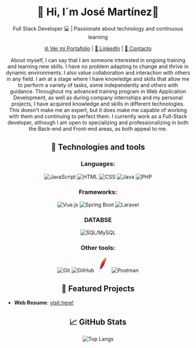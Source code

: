 <div align="center">

  <h1>👋 Hi, I´m José Martínez👤</h1>

  <p>Full Stack Developer 💻 | Passionate about technology and continuous learning</p>

  <p>
    <a href="https://josemartinez98.github.io/CV2/" target="_blank">🌐 Ver mi Portafolio</a> |
    <a href="https://www.linkedin.com/in/JoseMartinezGz98/" target="_blank">🔗 LinkedIn</a> |
    <a href="mailto:josesw98@gmail.com">📧 Contacto</a>
  </p>
  <p>About myself, I can say that I am someone interested in ongoing training and learning new skills. I have no problem adapting to change and thrive in dynamic environments. I also value collaboration and interaction with others in any field.
I am at a stage where I have knowledge and skills that allow me to perform a variety of tasks, some independently and others with guidance. Throughout my advanced training program in Web Application Development, as well as during company internships and my personal projects, I have acquired knowledge and skills in different technologies. This doesn't make me an expert, but it does make me capable of working with them and continuing to perfect them.
I currently work as a Full-Stack developer, although I am open to specializing and professionalizing in both the Back-end and Front-end areas, as both appeal to me.</p>
  
  <h2>🧰 Technologies and tools</h2>

  <h3>Languages:</h3>
  <p>
    <img src="https://cdn.jsdelivr.net/gh/devicons/devicon/icons/javascript/javascript-original.svg" alt="JavaScript" width="40" height="40"/>
    <img src="https://cdn.jsdelivr.net/gh/devicons/devicon/icons/html5/html5-original.svg" alt="HTML" width="40" height="40"/>
    <img src="https://cdn.jsdelivr.net/gh/devicons/devicon/icons/css3/css3-original.svg" alt="CSS" width="40" height="40"/>
    <img src="https://cdn.jsdelivr.net/gh/devicons/devicon/icons/java/java-original.svg" alt="Java" width="40" height="40"/>
    <img src="https://cdn.jsdelivr.net/gh/devicons/devicon/icons/php/php-original.svg" alt="PHP" width="40" height="40"/>
  </p>

  <h3>Frameworks:</h3>
  <p>
    <img src="https://cdn.jsdelivr.net/gh/devicons/devicon/icons/vuejs/vuejs-original.svg" alt="Vue.js" width="40" height="40"/>
    <img src="https://cdn.jsdelivr.net/gh/devicons/devicon/icons/spring/spring-original.svg" alt="Spring Boot" width="40" height="40"/>
    <img src="https://upload.wikimedia.org/wikipedia/commons/9/9a/Laravel.svg" alt="Laravel" width="40" height="40"/>
  </p>
  <h3>DATABSE</h3>
  <P>    
    <img src="https://cdn.jsdelivr.net/gh/devicons/devicon/icons/mysql/mysql-original.svg" alt="SQL/MySQL" width="40" height="40"/>
  </P>
  <h3>Other tools:</h3>
  <p>
    <img src="https://cdn.jsdelivr.net/gh/devicons/devicon/icons/git/git-original.svg" alt="Git" width="40" height="40"/>
    <img src="https://cdn.jsdelivr.net/gh/devicons/devicon/icons/github/github-original.svg" alt="GitHub" width="40" height="40"/>
    <img src="https://raw.githubusercontent.com/devicons/devicon/master/icons/apache/apache-original.svg" alt="XAMPP/Apache" width="40" height="40"/>
    <img src="https://cdn.jsdelivr.net/gh/devicons/devicon/icons/postman/postman-original.svg" alt="Postman" width="40" height="40"/>
  </p>

  <h2>📌 Featured Projects</h2>
  <ul align="left">
    <li><strong>Web Resume</strong>: <a href="https://josemartinez98.github.io/CV2/" target="_blank"> visit here!</a></li>
  </ul>

  <h2>📈 GitHub Stats</h2>
  <img src="https://github-readme-stats.vercel.app/api/top-langs/?username=josemartinez98&layout=compact" alt="Top Langs" />
